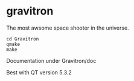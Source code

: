 # gravitron
The most awsome space shooter in the universe.

    cd Gravitron
    qmake
    make
    
Documentation under Gravitron/doc

Best with QT version 5.3.2


